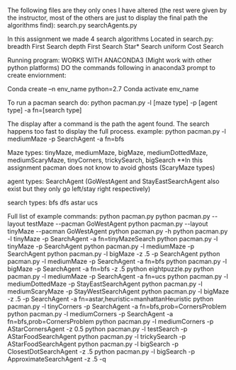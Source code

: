 
The following files are they only ones I have altered (the rest were given by the instructor, most of the others are just to display the final path the algorithms find):
search.py
searchAgents.py

In this assignment we made 4 search algorithms Located in search.py: 
breadth First Search
depth First Search
Star* Search
uniform Cost Search

Running program:
WORKS WITH ANACONDA3 (Might work with other python platforms)
DO the commands following in anaconda3 prompt to create enviornment:

Conda create –n env_name python=2.7
Conda activate env_name 

To run a pacman search do:
python pacman.py -l [maze type] -p [agent type] -a fn=[search type]

The display after a command is the path the agent found. The search happens too fast to display the full process.
example:
python pacman.py -l mediumMaze -p SearchAgent -a fn=bfs

Maze types:
tinyMaze, mediumMaze, bigMaze, mediumDottedMaze, mediumScaryMaze, tinyCorners, trickySearch, bigSearch
**In this assignment pacman does not know to avoid ghosts (ScaryMaze types)

agent types: 
SearchAgent
(GoWestAgent and StayEastSearchAgent also exist but they only go left/stay right respectively)

search types:
bfs
dfs
astar
ucs

Full list of example commands:
python pacman.py
python pacman.py --layout testMaze --pacman GoWestAgent
python pacman.py --layout tinyMaze --pacman GoWestAgent
python pacman.py -h
python pacman.py -l tinyMaze -p SearchAgent -a fn=tinyMazeSearch
python pacman.py -l tinyMaze -p SearchAgent
python pacman.py -l mediumMaze -p SearchAgent
python pacman.py -l bigMaze -z .5 -p SearchAgent
python pacman.py -l mediumMaze -p SearchAgent -a fn=bfs
python pacman.py -l bigMaze -p SearchAgent -a fn=bfs -z .5
python eightpuzzle.py
python pacman.py -l mediumMaze -p SearchAgent -a fn=ucs
python pacman.py -l mediumDottedMaze -p StayEastSearchAgent
python pacman.py -l mediumScaryMaze -p StayWestSearchAgent
python pacman.py -l bigMaze -z .5 -p SearchAgent -a fn=astar,heuristic=manhattanHeuristic 
python pacman.py -l tinyCorners -p SearchAgent -a fn=bfs,prob=CornersProblem
python pacman.py -l mediumCorners -p SearchAgent -a fn=bfs,prob=CornersProblem
python pacman.py -l mediumCorners -p AStarCornersAgent -z 0.5
python pacman.py -l testSearch -p AStarFoodSearchAgent
python pacman.py -l trickySearch -p AStarFoodSearchAgent
python pacman.py -l bigSearch -p ClosestDotSearchAgent -z .5 
python pacman.py -l bigSearch -p ApproximateSearchAgent -z .5 -q 

